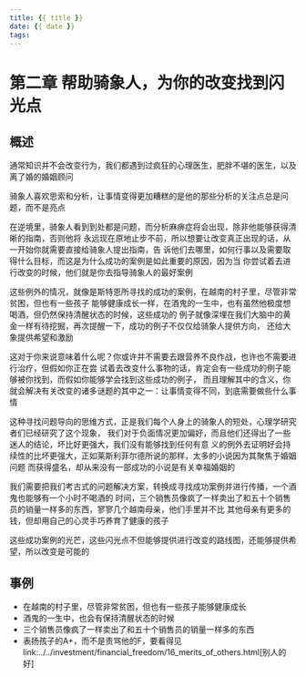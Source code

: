 ```yaml
---
title: {{ title }}
date: {{ date }}
tags:
---
```

# 第二章 帮助骑象人，为你的改变找到闪光点


## 概述

通常知识并不会改变行为，我们都遇到过疯狂的心理医生，肥胖不堪的医生，以及离了婚的婚姻顾问

骑象人喜欢思索和分析，让事情变得更加糟糕的是他的那些分析的关注点总是问题，而不是亮点

在逆境里，骑象人看到到处都是问题，而分析麻痹症将会出现，除非他能够获得清晰的指南，否则他将
永远现在原地止步不前，所以想要让改变真正出现的话，从一开始你就需要直接给骑象人提出指南，告
诉他们去哪里，如何行事以及需要取得什么目标，而这是为什么成功的案例是如此重要的原因，因为当
你尝试着去进行改变的时候，他们就是你去指导骑象人的最好案例

这些例外的情况，就像是斯特恩所寻找的成功的案例，在越南的村子里，尽管非常贫困，但也有一些孩子
能够健康成长一样，在酒鬼的一生中，也有虽然他极度想喝酒，但仍然保持清醒状态的时候，这些成功的
例子就像深埋在我们大脑中的黄金一样有待挖掘，再次提醒一下，成功的例子不仅仅给骑象人提供方向，
还给大象提供希望和激励

这对于你来说意味着什么呢？你或许并不需要去跟营养不良作战，也许也不需要进行治疗，但假如你正在尝
试着去改变什么事物的话，肯定会有一些成功的例子能够被你找到，而假如你能够学会找到这些成功的例子，
而且理解其中的含义，你就会解决有关改变的诸多谜题的其中之一：让事情变得不同，到底需要做些什么事情

这种寻找问题导向的思维方式，正是我们每个人身上的骑象人的短处，心理学研究者们已经研究了这个现象，
我们对于负面情况更加偏好，而且他们还得出了一些迷人的结论，坏比好更强大，我们没有能够找到任何有意
义的例外去证明好会持续性的比坏更强大，正如莱斯利菲尔德所说的那样，太多的小说因为其聚焦于婚姻问题
而获得盛名，却从来没有一部成功的小说是有关幸福婚姻的

我们需要把我们考古式的问题解决方案，转换成寻找成功案例并进行传播，一个酒鬼也能够有一个小时不喝酒的
时间，三个销售员像疯了一样卖出了和五十个销售员的销量一样多的东西，寥寥几个越南母亲，他们手里并不比
其他母亲有更多的钱，但却用自己的心灵手巧养育了健康的孩子

这些成功案例的光芒，这些闪光点不但能够提供进行改变的路线图，还能够提供希望，所以改变是可能的

## 事例

* 在越南的村子里，尽管非常贫困，但也有一些孩子能够健康成长
* 酒鬼的一生中，也会有保持清醒状态的时候
* 三个销售员像疯了一样卖出了和五十个销售员的销量一样多的东西
* 表扬孩子的A+，而不是责骂他的F，要看得见 link:../../investment/financial_freedom/16_merits_of_others.html[别人的好]

